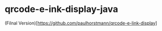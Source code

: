 # qrcode-e-ink-display-java

(Filnal Version)[https://github.com/paulhorstmann/qrcode-e-link-display]
